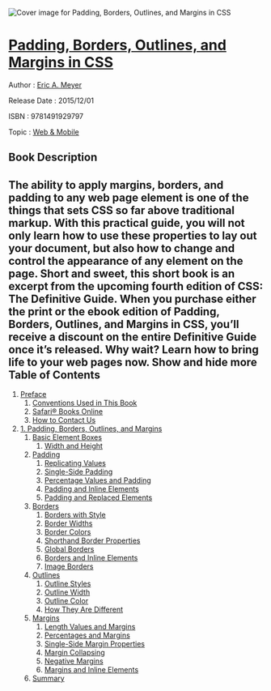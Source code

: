 ![Cover image for Padding, Borders, Outlines, and Margins in CSS](https://imgdetail.ebookreading.net/cover/cover/web_mobile/EB9781491929797.jpg)

[Padding, Borders, Outlines, and Margins in CSS](https://ebookreading.net/view/book/Padding%2C+Borders%2C+Outlines%2C+and+Margins+in+CSS-EB9781491929797_1.html "Padding, Borders, Outlines, and Margins in CSS")
====================================================================================================================

Author : [Eric A. Meyer](https://ebookreading.net/search/author/Eric+A.+Meyer)

Release Date : 2015/12/01

ISBN : 9781491929797

Topic : [Web & Mobile](https://ebookreading.net/search/category/web-mobile)

Book Description
-----------------

 The ability to apply margins, borders, and padding to any web page element is one of the things that sets CSS so far above traditional markup. With this practical guide, you will not only learn how to use these properties to lay out your document, but also how to change and control the appearance of any element on the page.
Short and sweet, this short book is an excerpt from the upcoming fourth edition of CSS: The Definitive Guide. When you purchase either the print or the ebook edition of Padding, Borders, Outlines, and Margins in CSS, you’ll receive a discount on the entire Definitive Guide once it’s released. Why wait? Learn how to bring life to your web pages now.
        Show and hide more                
Table of Contents
-----------------

1. [Preface](https://ebookreading.net/view/book/Padding%2C+Borders%2C+Outlines%2C+and+Margins+in+CSS-EB9781491929797_4.html#idp2746432)
    1. [Conventions Used in This Book](https://ebookreading.net/view/book/Padding%2C+Borders%2C+Outlines%2C+and+Margins+in+CSS-EB9781491929797_4.html#idp2747856)
    1. [Safari® Books Online](https://ebookreading.net/view/book/Padding%2C+Borders%2C+Outlines%2C+and+Margins+in+CSS-EB9781491929797_4.html#idp149104)
    1. [How to Contact Us](https://ebookreading.net/view/book/Padding%2C+Borders%2C+Outlines%2C+and+Margins+in+CSS-EB9781491929797_4.html#idp173504)
1. [1. Padding, Borders, Outlines, and Margins](https://ebookreading.net/view/book/Padding%2C+Borders%2C+Outlines%2C+and+Margins+in+CSS-EB9781491929797_5.html#padding-borders-out)
    1. [Basic Element Boxes](https://ebookreading.net/view/book/Padding%2C+Borders%2C+Outlines%2C+and+Margins+in+CSS-EB9781491929797_5.html#basic-element-boxes)
        1. [Width and Height](https://ebookreading.net/view/book/Padding%2C+Borders%2C+Outlines%2C+and+Margins+in+CSS-EB9781491929797_5.html#width-and-height)
    1. [Padding](https://ebookreading.net/view/book/Padding%2C+Borders%2C+Outlines%2C+and+Margins+in+CSS-EB9781491929797_5.html#padding)
        1. [Replicating Values](https://ebookreading.net/view/book/Padding%2C+Borders%2C+Outlines%2C+and+Margins+in+CSS-EB9781491929797_5.html#replicating-values)
        1. [Single-Side Padding](https://ebookreading.net/view/book/Padding%2C+Borders%2C+Outlines%2C+and+Margins+in+CSS-EB9781491929797_5.html#single-side-padding)
        1. [Percentage Values and Padding](https://ebookreading.net/view/book/Padding%2C+Borders%2C+Outlines%2C+and+Margins+in+CSS-EB9781491929797_5.html#percentage-values-a)
        1. [Padding and Inline Elements](https://ebookreading.net/view/book/Padding%2C+Borders%2C+Outlines%2C+and+Margins+in+CSS-EB9781491929797_5.html#padding-and-inline-)
        1. [Padding and Replaced Elements](https://ebookreading.net/view/book/Padding%2C+Borders%2C+Outlines%2C+and+Margins+in+CSS-EB9781491929797_5.html#padding-and-replace)
    1. [Borders](https://ebookreading.net/view/book/Padding%2C+Borders%2C+Outlines%2C+and+Margins+in+CSS-EB9781491929797_5.html#borders)
        1. [Borders with Style](https://ebookreading.net/view/book/Padding%2C+Borders%2C+Outlines%2C+and+Margins+in+CSS-EB9781491929797_5.html#borders-with-style)
        1. [Border Widths](https://ebookreading.net/view/book/Padding%2C+Borders%2C+Outlines%2C+and+Margins+in+CSS-EB9781491929797_5.html#border-widths)
        1. [Border Colors](https://ebookreading.net/view/book/Padding%2C+Borders%2C+Outlines%2C+and+Margins+in+CSS-EB9781491929797_5.html#border-colors)
        1. [Shorthand Border Properties](https://ebookreading.net/view/book/Padding%2C+Borders%2C+Outlines%2C+and+Margins+in+CSS-EB9781491929797_5.html#shorthand-border-pr)
        1. [Global Borders](https://ebookreading.net/view/book/Padding%2C+Borders%2C+Outlines%2C+and+Margins+in+CSS-EB9781491929797_5.html#global-borders)
        1. [Borders and Inline Elements](https://ebookreading.net/view/book/Padding%2C+Borders%2C+Outlines%2C+and+Margins+in+CSS-EB9781491929797_5.html#borders-and-inline-)
        1. [Image Borders](https://ebookreading.net/view/book/Padding%2C+Borders%2C+Outlines%2C+and+Margins+in+CSS-EB9781491929797_5.html#image-borders)
    1. [Outlines](https://ebookreading.net/view/book/Padding%2C+Borders%2C+Outlines%2C+and+Margins+in+CSS-EB9781491929797_5.html#outlines)
        1. [Outline Styles](https://ebookreading.net/view/book/Padding%2C+Borders%2C+Outlines%2C+and+Margins+in+CSS-EB9781491929797_5.html#outline-styles)
        1. [Outline Width](https://ebookreading.net/view/book/Padding%2C+Borders%2C+Outlines%2C+and+Margins+in+CSS-EB9781491929797_5.html#outline-width)
        1. [Outline Color](https://ebookreading.net/view/book/Padding%2C+Borders%2C+Outlines%2C+and+Margins+in+CSS-EB9781491929797_5.html#outline-color)
        1. [How They Are Different](https://ebookreading.net/view/book/Padding%2C+Borders%2C+Outlines%2C+and+Margins+in+CSS-EB9781491929797_5.html#how-they-are-differ)
    1. [Margins](https://ebookreading.net/view/book/Padding%2C+Borders%2C+Outlines%2C+and+Margins+in+CSS-EB9781491929797_5.html#margins)
        1. [Length Values and Margins](https://ebookreading.net/view/book/Padding%2C+Borders%2C+Outlines%2C+and+Margins+in+CSS-EB9781491929797_5.html#length-values-and-m)
        1. [Percentages and Margins](https://ebookreading.net/view/book/Padding%2C+Borders%2C+Outlines%2C+and+Margins+in+CSS-EB9781491929797_5.html#percentages-and-mar)
        1. [Single-Side Margin Properties](https://ebookreading.net/view/book/Padding%2C+Borders%2C+Outlines%2C+and+Margins+in+CSS-EB9781491929797_5.html#single-side-margin-)
        1. [Margin Collapsing](https://ebookreading.net/view/book/Padding%2C+Borders%2C+Outlines%2C+and+Margins+in+CSS-EB9781491929797_5.html#margin-collapsing)
        1. [Negative Margins](https://ebookreading.net/view/book/Padding%2C+Borders%2C+Outlines%2C+and+Margins+in+CSS-EB9781491929797_5.html#negative-margins)
        1. [Margins and Inline Elements](https://ebookreading.net/view/book/Padding%2C+Borders%2C+Outlines%2C+and+Margins+in+CSS-EB9781491929797_5.html#margins-and-inline-)
    1. [Summary](https://ebookreading.net/view/book/Padding%2C+Borders%2C+Outlines%2C+and+Margins+in+CSS-EB9781491929797_5.html#summary)
